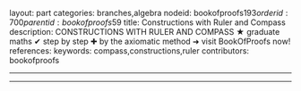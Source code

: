 layout: part
categories: branches,algebra
nodeid: bookofproofs$193
orderid: 700
parentid: bookofproofs$59
title: Constructions with Ruler and Compass
description: CONSTRUCTIONS WITH RULER AND COMPASS &#9733; graduate maths &#10004; step by step &#10010; by the axiomatic method &#10140; visit BookOfProofs now!
references: 
keywords: compass,constructions,ruler
contributors: bookofproofs

---


---


